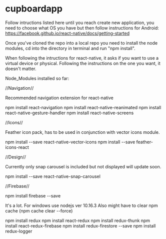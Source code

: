 # cupboardapp

Follow intructions listed here until you reach create new application, you need to choose what OS you have but then follow instructions for Android:
https://facebook.github.io/react-native/docs/getting-started

Once you've cloned the repo into a local repo you need to install the node modules,
cd into the directory in terminal and run "npm install".

When following the intructions for react-native, it asks if you want to use a virtual device or physical.
Following the instructions on the one you want, it doesn't matter.

Node_Modules installed so far:

//Navigation//

Recommended navigation extension for react-native

npm install react-navigation
npm install react-native-reanimated
npm install react-native-gesture-handler
npm install react-native-screens

//Icons//

Feather icon pack, has to be used in conjunction with vector icons module.

npm install --save react-native-vector-icons
npm install --save feather-icons-react

//Design//

Currently only snap carousel is included but not displayed will update soon.

npm install --save react-native-snap-carousel

//Firebase//

npm install firebase --save

It's a lot. For windows use nodejs ver 10.16.3
Also might have to clear npm cache (npm cache clear --force)

npm install redux
npm install react-redux
npm install redux-thunk
npm install react-redux-firebase
npm install redux-firestore --save
npm install redux-logger
